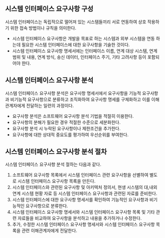 ## 시스템 인터페이스 요구사항 구성

시스템 인터페이스는 독립적으로 떨어져 있는 시스템들끼리 서로 연동하여 상호 작용하기 위한 접속 방법이나 규칙을 의미한다.

- 시스템 인터페이스 요구사항은 개발을 목표로 하는 시스템과 외부 시스템을 연동 하는데 필요한 시스템 인터페이스에 대한 요구사항을 기술한 것이다.
- 시스템 인터페이스 요구사항 명세서에는 인터페이스 이름, 연계 대상 시스템, 연계 범위 및 내용, 연계 방식, 송신 데이터, 인터페이스 주기, 기타 고려사항 등이 포함되어야 한다.

## 시스템 인터페이스 요구사항 분석

시스템 인터페이스 요구사항 분석은 요구사항 명세서에서 요구사항을 기능적 요구사항과 비기능적 요구사항으로 분류하고 조직화하여 요구사항 명세를 구체화하고 이를 이해관계자에게 전달하는 일련의 과정이다.

- 요구사항 분석은 소프트웨어 요구사항 분석 기법을 적절히 이용한다.
- 요구사항의 분해가 필요한 경우 적절한 수준으로 세분화한다.
- 요구사항 분석 시 누락된 요구사항이나 제한조건을 추가한다.
- 요구사항에 대한 상대적 중요도를 평가하여 우선순위를 부여한다.

## 시스템 인터페이스 요구사항 분석 절차

시스템 인터페이스 요구사항 분석 절하는 다음과 같다.
1. 소프트웨어 요구사항 목록에서 시스템 인터페이스 관련 요구사항을 선별하여 별도로 시스템 인터페이스 요구사항 목록을 만든다.
2. 시스템 인터페이스와 관련된 요구사항 및 아키텍처 정의서, 현생 시스템의 대,내외 연계 시스템 현황 자료 등 시스템 인터페이스 요구사항과 관련된 자료를 준비한다.
3. 시스템 인터페이스에 대한 요구사항 명세서를 확인하여 기능적인 요구사항과 비기능적인 요구사항으로 분류한다.
4. 시스템 인터페이스 요구사항 명세서와 시스템 인터페이스 요구사항 목록 및 기타 관련 자료들을 비교하여 요구사항을 분석하고 내용을 추가하거나 수정한다.
5. 추가, 수정한 시스템 인터페이스 요구사항 명세서와 시스템 인터페이스 요구사항 목록을 관련 이해관계자에게 전달한다.
